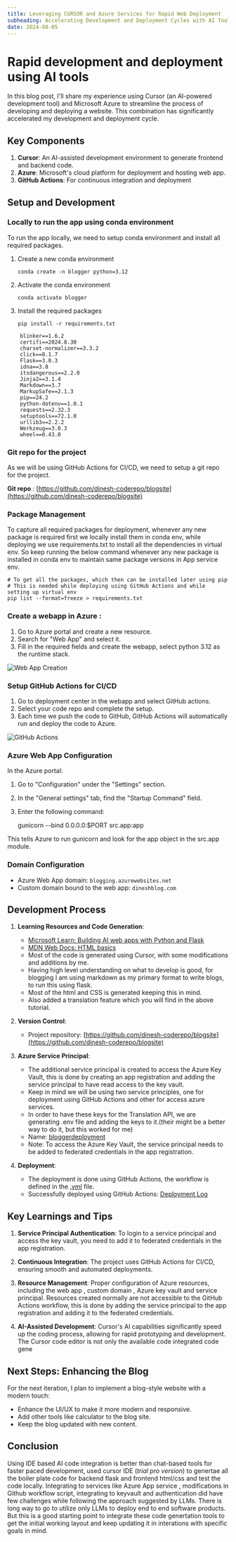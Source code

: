 ```yaml
---
title: Leveraging CURSOR and Azure Services for Rapid Web Deployment
subheading: Accelerating Development and Deployment Cycles with AI Tools
date: 2024-08-05
---
```


# Rapid development and deployment using AI tools

In this blog post, I'll share my experience using Cursor (an AI-powered development tool) and Microsoft Azure to streamline the process of developing and deploying a website. This combination has significantly accelerated my development and deployment cycle.

## Key Components

1. **Cursor**: An AI-assisted development environment to generate frontend and backend code.
2. **Azure**: Microsoft's cloud platform for deployment and hosting web app.
3. **GitHub Actions**: For continuous integration and deployment

## Setup and Development

### Locally to run the app using conda environment
To run the app locally, we need to setup conda environment and install all required packages.

1. Create a new conda environment

    `conda create -n blogger python=3.12`

2. Activate the conda environment

    `conda activate blogger`

3. Install the required packages

    `pip install -r requirements.txt`

```
    blinker==1.6.2
    certifi==2024.8.30
    charset-normalizer==3.3.2
    click==8.1.7
    Flask==3.0.3
    idna==3.8
    itsdangerous==2.2.0
    Jinja2==3.1.4
    Markdown==3.7
    MarkupSafe==2.1.3
    pip==24.2
    python-dotenv==1.0.1
    requests==2.32.3
    setuptools==72.1.0
    urllib3==2.2.2
    Werkzeug==3.0.3
    wheel==0.43.0
 ```

### Git repo for the project

As we will be using GitHub Actions for CI/CD, we need to setup a git repo for the project.

**Git repo** : [https://github.com/dinesh-coderepo/blogsite](https://github.com/dinesh-coderepo/blogsite)



### Package Management

To capture all required packages for deployment, whenever any new package is required first we locally install them in conda env, while deploying we use requirements.txt to install all the dependencies in virtual env. So keep running the below command whenever any new package is installed in conda env to maintain same package versions in App service env.

    # To get all the packages, which then can be installed later using pip
    # This is needed while deploying using GitHub Actions and while setting up virtual env
    pip list --format=freeze > requirements.txt

### Create a webapp in Azure :

1. Go to Azure portal and create a new resource.
2. Search for "Web App" and select it.
3. Fill in the required fields and create the webapp, select python 3.12 as the runtime stack.

![Web App Creation](webapp.png)

### Setup GitHub Actions for CI/CD

1. Go to deployment center in the webapp and select GitHub actions.
2. Select your code repo and complete the setup.
3. Each time we push the code to GitHub, GitHub Actions will automatically run and deploy the code to Azure.

![GitHub Actions](gitactions.png)

### Azure Web App Configuration
In the Azure portal:
1. Go to "Configuration" under the "Settings" section.
2. In the "General settings" tab, find the "Startup Command" field.
3. Enter the following command:

    gunicorn --bind 0.0.0.0:$PORT src.app:app

This tells Azure to run gunicorn and look for the app object in the src.app module.

### Domain Configuration
- Azure Web App domain: `blogging.azurewebsites.net`
- Custom domain bound to the web app: `dineshblog.com`

## Development Process

1. **Learning Resources and Code Generation**:
    - [Microsoft Learn: Building AI web apps with Python and Flask](https://learn.microsoft.com/en-us/training/modules/python-flask-build-ai-web-app/0-introduction?source=learn)
    - [MDN Web Docs: HTML basics](https://developer.mozilla.org/en-US/docs/Learn/Getting_started_with_the_web/HTML_basics)
    - Most of the code is generated using Cursor, with some modifications and additions by me.
    - Having high level understanding on what to develop is good, for blogging I am using markdown as my primary format to write blogs, to run this using flask.
    - Most of the html and CSS is generated keeping this in mind.
    - Also added a translation feature which you will find in the above tutorial. 

2. **Version Control**:
    - Project repository: [https://github.com/dinesh-coderepo/blogsite](https://github.com/dinesh-coderepo/blogsite)

3. **Azure Service Principal**:
      - The additional service principal is created to access the Azure Key Vault, this is done by creating an app registration and adding the service principal to have read access to the key vault.
      - Keep in mind we will be using two service principles, one for deployment using GitHub Actions and other for access azure services.
      - In order to have these keys for the Translation API, we are generating .env file and adding the keys to it.(their might be a better way to do it, but this worked for me)
      - Name: [bloggerdeployment](https://portal.azure.com/#view/Microsoft_AAD_RegisteredApps/ApplicationMenuBlade/~/Overview/quickStartType~/null/sourceType/Microsoft_AAD_IAM/appId/e91edd51-068a-4702-89de-5b674ab452dc/objectId/3fa0d802-a84e-450f-a12f-16a6967e5fed/isMSAApp~/false/defaultBlade/Overview/appSignInAudience/AzureADMyOrg/servicePrincipalCreated~/true)
      - Note: To access the Azure Key Vault, the service principal needs to be added to federated credentials in the app registration.

4. **Deployment**:
      - The deployment is done using GitHub Actions, the workflow is defined in the [.yml](https://github.com/dinesh-coderepo/blogsite/blob/main/.github/workflows/main_blogging.yml) file.
      - Successfully deployed using GitHub Actions: [Deployment Log](https://github.com/dinesh-coderepo/blogsite/actions/runs/10720927625/job/29728277249)

## Key Learnings and Tips

1. **Service Principal Authentication**: To login to a service principal and access the key vault, you need to add it to federated credentials in the app registration.

2. **Continuous Integration**: The project uses GitHub Actions for CI/CD, ensuring smooth and automated deployments.

3. **Resource Management**: Proper configuration of Azure resources, including the web app , custom domain , Azure key vault and service principal. Resources created normally are not accessible to the GitHub Actions workflow, this is done by adding the service principal to the app registration and adding it to the federated credentials.

4. **AI-Assisted Development**: Cursor's AI capabilities significantly speed up the coding process, allowing for rapid prototyping and development. The Cursor code editor is not only the available code integrated code gene

## Next Steps: Enhancing the Blog

For the next iteration, I plan to implement a blog-style website with a modern touch:

- Enhance the UI/UX to make it more modern and responsive.
- Add other tools like calculator to the blog site.
- Keep the blog updated with new content.

## Conclusion

Using IDE based AI code integration is better than chat-based tools for faster paced development, used cursor IDE (*trial pro version*) to genertae all the boiler plate code for backend flask and frontend html/css and test the code locally. Integrating to services like Azure App service , modifications in Github workflow script, integrating to keyvault and authentication did have few challenges while following the approach suggested by LLMs. There is long way to go to utilize only LLMs to deploy end to end software products. But this is a good starting point to integrate these code genertation tools to get the initial working layout and keep updating it in interations with specific goals in mind.
